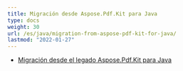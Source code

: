 ```yaml
---
title: Migración desde Aspose.Pdf.Kit para Java
type: docs
weight: 30
url: /es/java/migration-from-aspose-pdf-kit-for-java/
lastmod: "2022-01-27"
---
```


- [Migración desde el legado Aspose.Pdf.Kit para Java](/pdf/es/java/migration-from-legacy-aspose-pdf-kit-for-java/)